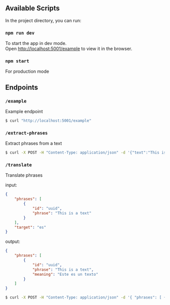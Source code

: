 ## Available Scripts

In the project directory, you can run:

### `npm run dev`

To start the app in dev mode.\
Open [http://localhost:5001/example](http://localhost:5001/example) to view it in the browser.

### `npm start`

For production mode


## Endpoints

### `/example`

Example endpoint

```bash
$ curl "http://localhost:5001/example"
```

### `/extract-phrases`

Extract phrases from a text

```bash
$ curl -X POST -H "Content-Type: application/json" -d '{"text":"This is a text"}' "http://localhost:5001/extract-phrases"
```

### `/translate`

Translate phrases

input: 
```json
{
    "phrases": [
        {
            "id": "uuid", 
            "phrase": "This is a text"
        }
    ],
    "target": "es"
}
```

output:
```json
{
    "phrases": [
        {
            "id": "uuid",
            "phrase": "This is a text",
            "meaning": "Este es un texto"
        }
    ]
}
```


```bash
$ curl -X POST -H "Content-Type: application/json" -d '{ "phrases": [ { "id": "uuid", "phrase": "This is a text" } ] }' "http://localhost:5001/translate" 
```

